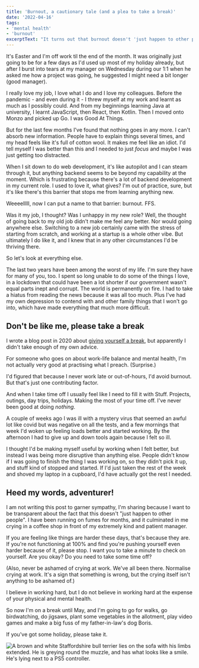 ```yaml
---
title: 'Burnout, a cautionary tale (and a plea to take a break)'
date: '2022-04-16'
tags: 
- 'mental health'
- 'burnout'
excerptText: "It turns out that burnout doesn't 'just happen to other people'. I've been running on fumes for months, and it culminated in me crying in a coffee shop in front of my extremely kind and patient manager."
---
```


It's Easter and I'm off work til the end of the month. It was originally just going to be for a few days as I'd used up most of my holiday already, but after I burst into tears at my manager on Wednesday during our 1:1 when he asked me how a project was going, he suggested I might need a bit longer (good manager). 

I really love my job, I love what I do and I love my colleagues. Before the pandemic - and even during it - I threw myself at my work and learnt as much as I possibly could. And from my beginnings learning Java at university, I learnt JavaScript, then React, then Kotlin. Then I moved onto Monzo and picked up Go. I was Good At Things.

But for the last few months I've found that nothing goes in any more. I can't absorb new information. People have to explain things several times, and my head feels like it's full of cotton wool. It makes me feel like an idiot. I'd tell myself I was better than this and I needed to just *focus* and maybe I was just getting too distracted.

When I sit down to do web development, it's like autopilot and I can steam through it, but anything backend seems to be beyond my capability at the moment. Which is frustrating because there's a lot of backend development in my current role. I used to love it, what gives? I'm out of practice, sure, but it's like there's this barrier that stops me from learning anything new. 

Weeeelllll, now I can put a name to that barrier: burnout. FFS.

Was it my job, I thought? Was I unhappy in my new role? Well, the thought of going back to my old job didn't make me feel any better. Nor would going anywhere else. Switching to a new job certainly came with the stress of starting from scratch, and working at a startup is a whole other vibe. But ultimately I do like it, and I knew that in any other circumstances I'd be thriving there.

So let's look at everything else. 

The last two years have been among the worst of my life. I'm sure they have for many of you, too. I spent so long unable to do some of the things I love, in a lockdown that could have been a lot shorter if our government wasn't equal parts inept and corrupt. The world is permanently on fire. I had to take a hiatus from reading the news because it was all too much. Plus I've had my own depression to contend with and other family things that I won't go into, which have made everything that much more difficult.

## Don't be like me, please take a break

I wrote a blog post in 2020 about [giving yourself a break](https://localghost.dev/blog/give-yourself-a-break-lessons-from-burnout/), but apparently I didn't take enough of my own advice. 

For someone who goes on about work-life balance and mental health, I'm not actually very good at practising what I preach. (Surprise.)

I'd figured that because I never work late or out-of-hours, I'd avoid burnout. But that's just one contributing factor. 

And when I take time off I usually feel like I need to fill it with Stuff. Projects, outings, day trips, holidays. Making the most of your time off. I've never been good at doing *nothing*.

A couple of weeks ago I was ill with a mystery virus that seemed an awful lot like covid but was negative on all the tests, and a few mornings that week I'd woken up feeling loads better and started working. By the afternoon I had to give up and down tools again because I felt so ill. 

I thought I'd be making myself useful by working when I felt better, but instead I was being more disruptive than anything else. People didn't know if I was going to finish the thing I was working on, so they didn't pick it up, and stuff kind of stopped and started. If I'd just taken the rest of the week and shoved my laptop in a cupboard, I'd have actually got the rest I needed. 

## Heed my words, adventurer!
I am not writing this post to garner sympathy, I'm sharing because I want to be transparent about the fact that this doesn't "just happen to other people". I have been running on fumes for months, and it culminated in me crying in a coffee shop in front of my extremely kind and patient manager. 

If you are feeling like things are harder these days, that's because they are. If you're not functioning at 100% and find you're pushing yourself even harder because of it, please stop. I want you to take a minute to check on yourself. Are you okay? Do you need to take some time off?

(Also, never be ashamed of crying at work. We've all been there. Normalise crying at work. It's a sign that something is wrong, but the crying itself isn't anything to be ashamed of.)

I believe in working hard, but I do not believe in working hard at the expense of your physical and mental health.

So now I'm on a break until May, and I'm going to go for walks, go birdwatching, do jigsaws, plant some vegetables in the allotment, play video games and make a big fuss of my father-in-law's dog Boris. 

If you've got some holiday, please take it. 

![A brown and white Staffordshire bull terrier lies on the sofa with his limbs extended. He is greying round the muzzle, and has what looks like a smile. He's lying next to a PS5 controller.](/img/blog/boris.JPG "My plans.")